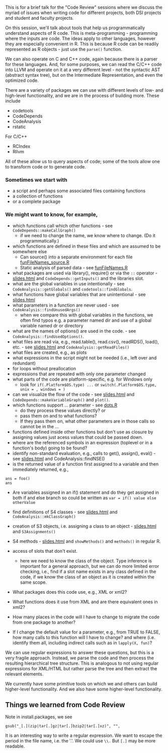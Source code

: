 This is for a brief talk for the "Code Review" sessions where we discuss
the myriad of issues when writing code  for different projects, both DSI
projects and student and faculty projects.

On this session, we'll talk about tools that help us programmatically
understand aspects of R code. This is meta-programming - programming where the
inputs are code. The ideas apply to other languages, however they are especially convenient
in R.  This is because R code  can be readily represented as R objects - just use the `parse()`
function.  

We can also operate on C and C++ code, again because there is a parser for these
languages. And, for some purposes, we can read the C/C++ code into LLVM and operate on it
at a very different level - not the syntactic AST (abstract syntax tree), but on the 
Intermediate Representation, and even the optimized code.

There are  a variety of packages we can use with different levels of low- and high-level
functionality, and we are in the process of building more. These include
+ codetools
+ CodeDepends
+ CodeAnalysis
+ rstatic

For C/C++
+ RCIndex
+ Rllvm

All of these allow us to query aspects of code; some of the tools allow one to transform code
or to generate code.


### Sometimes we start with
+ a script and perhaps some associated files containing functions
+ a collection of functions
+ or a complete package

### We might want to know, for example,
+ which functions call which other functions - see `CodeDepends::makeCallGraph()`
   + if we need to change the name, we know where to change.  (Do it programmatically.)
+ which functions are defined in these files and which are assumed to be somewhere else
   + Can source() into a separate environment for each file [funFileNames_source.R](funFileNames_source.R)
   + Static analysis of parsed data - see [funFileNames.R](funFileNames.R)
+ what packages are used via library(), require() or via the `::` operator -
    [slides.html](slides.html) and `CodeDepends::getInputs()` and the libraries slot.
+ what are the global variables in use intentionally - see `CodeAnalysis::getGlobals()` and `codetools::findGlobals`.
+ what functions have global variables that are unintentional - see [slides.html](slides.html)
+ what parameters in a function are never used - see `CodeAnalysis::findUnusedArgs()`
   + when we compare this with global variables in the functions, we often find typos e.g. a
     parameter named dir and use of a global variable named dr or directory
+ what are the names of options() are used in the code. - see `CodeAnalysis::findUsedOptions()`.
+ what files are read via, e.g., read.table(), read.csv(), readRDS(), load(), etc. - see [slides.html](slides.html) and `CodeAnalysis::getReadFiles()`
+ what files are created, e.g., as plots
+ what expressions in the script might not be needed (i.e., left over and redundant)
+ for loops without preallocation
+ expressions that are repeated with only one parameter changed
+ what parts of the code are platform-specific, e.g. for Windows only
  + look for `if(.Platform$OS.type) ...` or  `switch(.Platform$OS.type, unix = , windows = )`
+ can we visualize the flow of the code - see [slides.html](slides.html) and `CodeDepends::makeVariableGraph()` and `plot()`.
+ which functions support ... parameter - see [dots.R](dots.R)
   + do they process these values directly? or
   + pass them on and to what functions?
   + If they pass them on, what other parameters are in those calls so cannot be in the ...
+ functions defined inside other functions but don't use as closure by assigning values just acess
  values that could be passed down.
+ where are the referenced symbols in an expression (toplevel or in a function's body) going to be found?
+ identify non-standard evaluation, e.g., calls to get(), assign(), eval() -  see [slides.html](slides.html) and CodeAnalysis::findNSE()
+ is the returned value of a function first assigned to a variable and then immediately returned,
  e.g.,
```
ans = foo()
ans
```
+ Are variables assigned in an if() statement and do they get assigned in both if and else branch
  so could be written as `var = if() value else otherValue`


+ find definitions of S4 classes - see [slides.html](slides.html) and `CodeAnalysis::mkClassGraph()`
+ creation of S3 objects, i.e. assigning a class to an object - [slides.html](slides.html) and `S3Assignments()`
+ S4 methods - [slides.html](slides.html) and `showMethods()` and `methods()` in regular R.
+ access of slots that don't exist.
   + here we need to know the class of the object. Type inference is important for a general
     approach, but we can do more limited error checking, i.e., find if a slot name exists in any
     class defined in the code, if we know the class of an object as it is created within the same scope.
	 
  

+ What packages does this code use, e.g., XML or xml2?
+ What functions does it use from XML and are there equivalent ones in xml2?
+ How many places in the code will I have to change to migrate the code from one package to another?

+ If I change the default value for a parameter, e.g., from TRUE to FALSE,
 how many calls to this function will I have to change? and where (i.e. identify them all,
 including indirect calls such as in `lapply(X, fun)`?



We can use regular expressions to answer these questions, but this is a very fragile approach.
Instead, we parse the code and then process the resulting hierarchical tree structure. 
This is analogous to not using regular expressions for XML/HTML but rather 
parse the tree and then extract the relevant elements.



We currently have some primitive tools on which we and others can build higher-level functionality.
And we also have some higher-level functionality.








## Things we learned from Code Review

Note in install.packages, we see
```
gsub("_[.](zip|tar[.]gz|tar[.]bzip2|tar[.]xz)", "",
```
It is an interesting way to write a regular expression.
We want to escape the period in the file name, i.e. the '.'.  We could 
use `\\.`  But `[.]` may be more readable.
